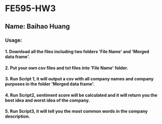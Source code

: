 # FE595-HW3

## Name: Baihao Huang

### Usage:

#### 1. Download all the files including two folders 'File Name' and 'Merged data frame'.

#### 2. Put your own csv files and txt files into 'File Name' folder.

#### 3. Run Script 1, it will output a csv with all company names and company purposes in the folder 'Merged data frame'.

#### 4. Run Script2, sentiment score will be calculated and it will return you the best idea and worst idea of the company.

#### 5. Run Script3, it will tell you the most common words in the company description.
